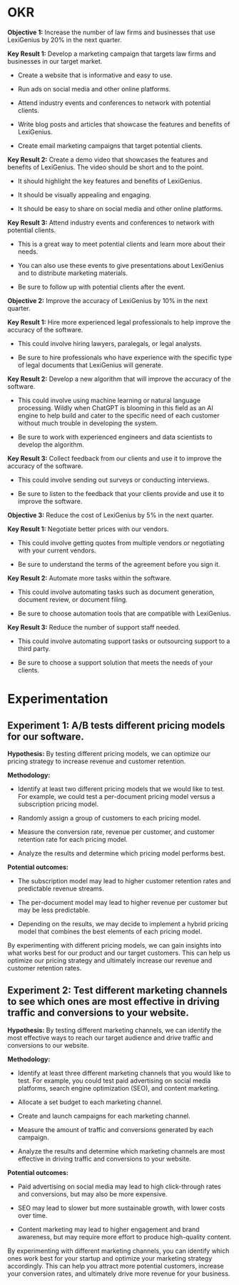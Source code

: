 # **OKR**

**Objective 1:** Increase the number of law firms and businesses that use LexiGenius by 20% in the next quarter.

**Key Result 1:** Develop a marketing campaign that targets law firms and businesses in our target market.

*  Create a website that is informative and easy to use.

*  Run ads on social media and other online platforms.

*  Attend industry events and conferences to network with potential clients.

*  Write blog posts and articles that showcase the features and benefits of LexiGenius.

*  Create email marketing campaigns that target potential clients.

**Key Result 2:** Create a demo video that showcases the features and benefits of LexiGenius. The video should be short and to the point.

*  It should highlight the key features and benefits of LexiGenius.

*  It should be visually appealing and engaging.

*  It should be easy to share on social media and other online platforms.

**Key Result 3:** Attend industry events and conferences to network with potential clients. 

*  This is a great way to meet potential clients and learn more about their needs.

*  You can also use these events to give presentations about LexiGenius and to distribute marketing materials.

*  Be sure to follow up with potential clients after the event.

**Objective 2:** Improve the accuracy of LexiGenius by 10% in the next quarter.

**Key Result 1:** Hire more experienced legal professionals to help improve the accuracy of the software.

*  This could involve hiring lawyers, paralegals, or legal analysts.

*  Be sure to hire professionals who have experience with the specific type of legal documents that LexiGenius will generate.

**Key Result 2:** Develop a new algorithm that will improve the accuracy of the software.

*  This could involve using machine learning or natural language processing. Wildly when ChatGPT is blooming in this field as an AI engine to help build and cater to the specific need of each customer without much trouble in developing the system.

*  Be sure to work with experienced engineers and data scientists to develop the algorithm.

**Key Result 3:** Collect feedback from our clients and use it to improve the accuracy of the software.

*  This could involve sending out surveys or conducting interviews.

*  Be sure to listen to the feedback that your clients provide and use it to improve the software.

**Objective 3:** Reduce the cost of LexiGenius by 5% in the next quarter.

**Key Result 1:** Negotiate better prices with our vendors.

*  This could involve getting quotes from multiple vendors or negotiating with your current vendors.

*  Be sure to understand the terms of the agreement before you sign it.

**Key Result 2:** Automate more tasks within the software.

*  This could involve automating tasks such as document generation, document review, or document filing.

*  Be sure to choose automation tools that are compatible with LexiGenius.

**Key Result 3:** Reduce the number of support staff needed.

*  This could involve automating support tasks or outsourcing support to a third party.

*  Be sure to choose a support solution that meets the needs of your clients.

# Experimentation

## **Experiment 1:** A/B tests different pricing models for our software.

**Hypothesis:** By testing different pricing models, we can optimize our pricing strategy to increase revenue and customer retention.

**Methodology:**

*  Identify at least two different pricing models that we would like to test. For example, we could test a per-document pricing model versus a 
   subscription pricing model.

*  Randomly assign a group of customers to each pricing model.

*  Measure the conversion rate, revenue per customer, and customer retention rate for each pricing model.

*  Analyze the results and determine which pricing model performs best.

**Potential outcomes:**

*  The subscription model may lead to higher customer retention rates and predictable revenue streams.

*  The per-document model may lead to higher revenue per customer but may be less predictable.

*  Depending on the results, we may decide to implement a hybrid pricing model that combines the best elements of each pricing model.

By experimenting with different pricing models, we can gain insights into what works best for our product and our target customers. This can help us optimize our pricing strategy and ultimately increase our revenue and customer retention rates.

## **Experiment 2:** Test different marketing channels to see which ones are most effective in driving traffic and conversions to your website.

**Hypothesis:** By testing different marketing channels, we can identify the most effective ways to reach our target audience and drive traffic and conversions to our website.

**Methodology:**

*  Identify at least three different marketing channels that you would like to test. For example, you could test paid advertising on social media 
   platforms, search engine optimization (SEO), and content marketing.

*  Allocate a set budget to each marketing channel.

*  Create and launch campaigns for each marketing channel.

*  Measure the amount of traffic and conversions generated by each campaign.

*  Analyze the results and determine which marketing channels are most effective in driving traffic and conversions to your website.

**Potential outcomes:**

*  Paid advertising on social media may lead to high click-through rates and conversions, but may also be more expensive.

*  SEO may lead to slower but more sustainable growth, with lower costs over time.

*  Content marketing may lead to higher engagement and brand awareness, but may require more effort to produce high-quality content.

By experimenting with different marketing channels, you can identify which ones work best for your startup and optimize your marketing strategy accordingly. This can help you attract more potential customers, increase your conversion rates, and ultimately drive more revenue for your business.








